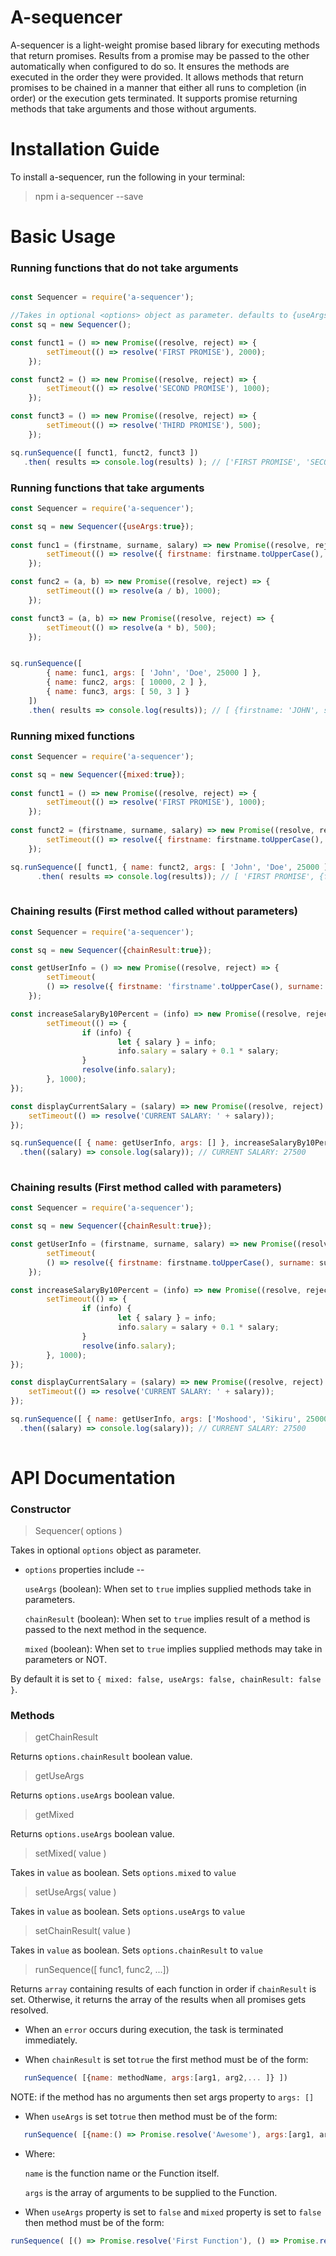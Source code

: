 # A-sequencer
A-sequencer is a light-weight promise based library  for executing methods that return promises. Results from a promise may be passed to the other automatically when configured to do so. It ensures the methods are executed in the order they were provided. It allows methods that return promises to be chained in a manner that either all runs to completion (in order) or the execution gets terminated. It supports promise returning methods that take arguments and those without arguments.

# Installation Guide
To install a-sequencer, run the following in your terminal:

> npm i a-sequencer --save

# Basic Usage

### Running functions that do not take arguments
```javascript

const Sequencer = require('a-sequencer');

//Takes in optional <options> object as parameter. defaults to {useArgs:false, mixed:false}
const sq = new Sequencer();

const funct1 = () => new Promise((resolve, reject) => {
        setTimeout(() => resolve('FIRST PROMISE'), 2000);
    });

const funct2 = () => new Promise((resolve, reject) => {
        setTimeout(() => resolve('SECOND PROMISE'), 1000);
    });

const funct3 = () => new Promise((resolve, reject) => {
        setTimeout(() => resolve('THIRD PROMISE'), 500);
    });

sq.runSequence([ funct1, funct2, funct3 ])
   .then( results => console.log(results) ); // ['FIRST PROMISE', 'SECOND PROMISE', 'THIRD PROMISE']

```

### Running functions that take arguments

```javascript
const Sequencer = require('a-sequencer');

const sq = new Sequencer({useArgs:true});
   
const func1 = (firstname, surname, salary) => new Promise((resolve, reject) => {
        setTimeout(() => resolve({ firstname: firstname.toUpperCase(), surname: surname.toUpperCase(), salary }), 2000);
    });

const func2 = (a, b) => new Promise((resolve, reject) => {
        setTimeout(() => resolve(a / b), 1000);
    });

const funct3 = (a, b) => new Promise((resolve, reject) => {
        setTimeout(() => resolve(a * b), 500);
    });


sq.runSequence([
        { name: func1, args: [ 'John', 'Doe', 25000 ] },
        { name: func2, args: [ 10000, 2 ] },
        { name: func3, args: [ 50, 3 ] }
    ])
    .then( results => console.log(results)); // [ {firstname: 'JOHN', surname: 'JOE', salary: 2500}, 5000, 150 ]
```

### Running mixed functions

```javascript  
const Sequencer = require('a-sequencer');

const sq = new Sequencer({mixed:true});
   
const funct1 = () => new Promise((resolve, reject) => {
        setTimeout(() => resolve('FIRST PROMISE'), 1000);
    });
   
const funct2 = (firstname, surname, salary) => new Promise((resolve, reject) => {
        setTimeout(() => resolve({ firstname: firstname.toUpperCase(), surname: surname.toUpperCase(), salary }), 2000);
    });

sq.runSequence([ funct1, { name: funct2, args: [ 'John', 'Doe', 25000 ] }])
      .then( results => console.log(results)); // [ 'FIRST PROMISE', {firstname: 'JOHN', surname: 'JOE', salary: 2500}]
    
```

### Chaining results (First method called without parameters)
```javascript
const Sequencer = require('a-sequencer');

const sq = new Sequencer({chainResult:true});

const getUserInfo = () => new Promise((resolve, reject) => {
        setTimeout(
		() => resolve({ firstname: 'firstname'.toUpperCase(), surname: 'surname'.toUpperCase(), salary: 25000 }), 2000);
	});

const increaseSalaryBy10Percent = (info) => new Promise((resolve, reject) => {
        setTimeout(() => {
                if (info) {
                        let { salary } = info;
                        info.salary = salary + 0.1 * salary;
                }
                resolve(info.salary);
        }, 1000);
});

const displayCurrentSalary = (salary) => new Promise((resolve, reject) => {
	setTimeout(() => resolve('CURRENT SALARY: ' + salary));
});

sq.runSequence([ { name: getUserInfo, args: [] }, increaseSalaryBy10Percent, displayCurrentSalary ])
  .then((salary) => console.log(salary)); // CURRENT SALARY: 27500
  
```

### Chaining results (First method called with parameters)
```javascript
const Sequencer = require('a-sequencer');

const sq = new Sequencer({chainResult:true});

const getUserInfo = (firstname, surname, salary) => new Promise((resolve, reject) => {
        setTimeout(
		() => resolve({ firstname: firstname.toUpperCase(), surname: surname.toUpperCase(), salary }), 2000);
	});

const increaseSalaryBy10Percent = (info) => new Promise((resolve, reject) => {
        setTimeout(() => {
                if (info) {
                        let { salary } = info;
                        info.salary = salary + 0.1 * salary;
                }
                resolve(info.salary);
        }, 1000);
});

const displayCurrentSalary = (salary) => new Promise((resolve, reject) => {
	setTimeout(() => resolve('CURRENT SALARY: ' + salary));
});

sq.runSequence([ { name: getUserInfo, args: ['Moshood', 'Sikiru', 25000] }, increaseSalaryBy10Percent, displayCurrentSalary ])
  .then((salary) => console.log(salary)); // CURRENT SALARY: 27500
  
```

# API Documentation

### Constructor

> Sequencer( options )

Takes in optional ```options``` object as parameter.
- ```options``` properties include --

  ```useArgs``` (boolean): When set to ```true``` implies supplied methods take in parameters.
  
  ```chainResult``` (boolean): When set to ```true``` implies result of a method is passed to the next method in the sequence.

  ```mixed``` (boolean): When set to ```true``` implies supplied methods may take in parameters or NOT.

By default it is set to 
```{ mixed: false, useArgs: false, chainResult: false }```.


### Methods

> getChainResult

Returns ```options.chainResult``` boolean value.

> getUseArgs

Returns ```options.useArgs``` boolean value.

> getMixed

Returns ```options.useArgs``` boolean value.


> setMixed( value )

Takes in ```value``` as boolean.
Sets ```options.mixed``` to ```value```


> setUseArgs( value )

Takes in ```value``` as boolean.
Sets ```options.useArgs``` to ```value```

> setChainResult( value )

Takes in ```value``` as boolean.
Sets ```options.chainResult``` to ```value```

> runSequence([ func1, func2, ...])

Returns ```array``` containing results of each function in order if ```chainResult``` is set. Otherwise, it returns the array of the results when all promises gets resolved.

- When an ```error```  occurs during execution, the task is terminated immediately.

- When ```chainResult``` is set to```true``` the first method must be of the form:
  
```javascript
   runSequence( [{name: methodName, args:[arg1, arg2,... ]} ])
```
 NOTE:  if the method has no arguments then set args property to ```args: []```
        

- When ```useArgs``` is set to```true``` then method must be of the form:
  
```javascript
   runSequence( [{name:() => Promise.resolve('Awesome'), args:[arg1, arg2,... ]} ])
```
- Where:
   
   ```name``` is the function name or the Function itself.

   ```args``` is the array of arguments to be supplied to the Function.


- When ```useArgs``` property is set to ```false``` and ```mixed``` property is set to ```false``` then method must be of the form:
  
```javascript 
runSequence( [() => Promise.resolve('First Function'), () => Promise.resolve('Second Function') ])

``` 
   
